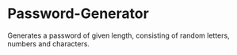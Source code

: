 # Password-Generator
Generates a password of given length, consisting of random letters, numbers and characters.
